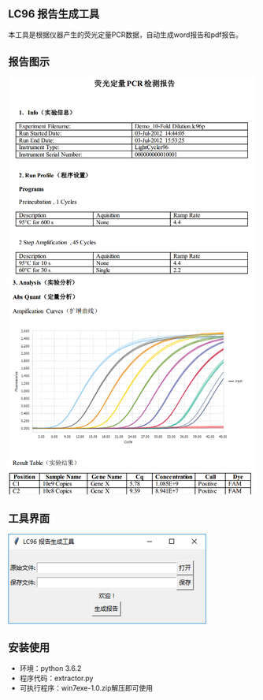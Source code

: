 ## LC96 报告生成工具
本工具是根据仪器产生的荧光定量PCR数据，自动生成word报告和pdf报告。

## 报告图示
![avatar](report1.png)
![avatar](report2.png)

## 工具界面
![avatar](gui.png)

## 安装使用
- 环境：python 3.6.2
- 程序代码：extractor.py
- 可执行程序：win7exe-1.0.zip解压即可使用

